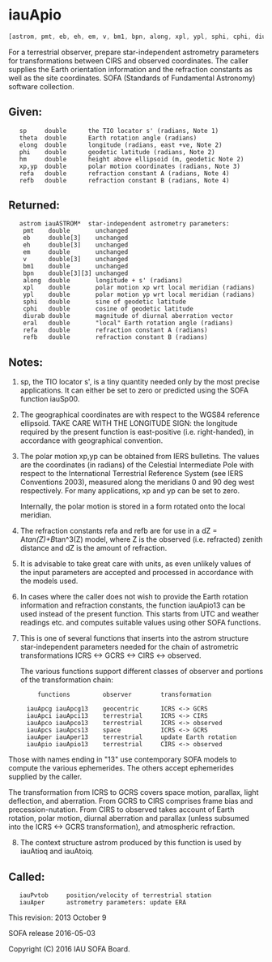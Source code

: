 # iauApio

```js
[astrom, pmt, eb, eh, em, v, bm1, bpn, along, xpl, ypl, sphi, cphi, diurab, eral, refa, refb] = IAU.apio(sp, theta, elong, phi, hm, xp, yp, refa, refb)
```

For a terrestrial observer, prepare star-independent astrometry
parameters for transformations between CIRS and observed
coordinates.  The caller supplies the Earth orientation information
and the refraction constants as well as the site coordinates.
SOFA (Standards of Fundamental Astronomy) software collection.


## Given:
```
   sp     double      the TIO locator s' (radians, Note 1)
   theta  double      Earth rotation angle (radians)
   elong  double      longitude (radians, east +ve, Note 2)
   phi    double      geodetic latitude (radians, Note 2)
   hm     double      height above ellipsoid (m, geodetic Note 2)
   xp,yp  double      polar motion coordinates (radians, Note 3)
   refa   double      refraction constant A (radians, Note 4)
   refb   double      refraction constant B (radians, Note 4)
```

## Returned:
```
   astrom iauASTROM*  star-independent astrometry parameters:
    pmt    double       unchanged
    eb     double[3]    unchanged
    eh     double[3]    unchanged
    em     double       unchanged
    v      double[3]    unchanged
    bm1    double       unchanged
    bpn    double[3][3] unchanged
    along  double       longitude + s' (radians)
    xpl    double       polar motion xp wrt local meridian (radians)
    ypl    double       polar motion yp wrt local meridian (radians)
    sphi   double       sine of geodetic latitude
    cphi   double       cosine of geodetic latitude
    diurab double       magnitude of diurnal aberration vector
    eral   double       "local" Earth rotation angle (radians)
    refa   double       refraction constant A (radians)
    refb   double       refraction constant B (radians)
```

## Notes:

1) sp, the TIO locator s', is a tiny quantity needed only by the
   most precise applications.  It can either be set to zero or
   predicted using the SOFA function iauSp00.

2) The geographical coordinates are with respect to the WGS84
   reference ellipsoid.  TAKE CARE WITH THE LONGITUDE SIGN:  the
   longitude required by the present function is east-positive
   (i.e. right-handed), in accordance with geographical convention.

3) The polar motion xp,yp can be obtained from IERS bulletins.  The
   values are the coordinates (in radians) of the Celestial
   Intermediate Pole with respect to the International Terrestrial
   Reference System (see IERS Conventions 2003), measured along the
   meridians 0 and 90 deg west respectively.  For many applications,
   xp and yp can be set to zero.

   Internally, the polar motion is stored in a form rotated onto the
   local meridian.

4) The refraction constants refa and refb are for use in a
   dZ = A*tan(Z)+B*tan^3(Z) model, where Z is the observed
   (i.e. refracted) zenith distance and dZ is the amount of
   refraction.

5) It is advisable to take great care with units, as even unlikely
   values of the input parameters are accepted and processed in
   accordance with the models used.

6) In cases where the caller does not wish to provide the Earth
   rotation information and refraction constants, the function
   iauApio13 can be used instead of the present function.  This
   starts from UTC and weather readings etc. and computes suitable
   values using other SOFA functions.

7) This is one of several functions that inserts into the astrom
   structure star-independent parameters needed for the chain of
   astrometric transformations ICRS <-> GCRS <-> CIRS <-> observed.

   The various functions support different classes of observer and
   portions of the transformation chain:

```
        functions         observer        transformation

     iauApcg iauApcg13    geocentric      ICRS <-> GCRS
     iauApci iauApci13    terrestrial     ICRS <-> CIRS
     iauApco iauApco13    terrestrial     ICRS <-> observed
     iauApcs iauApcs13    space           ICRS <-> GCRS
     iauAper iauAper13    terrestrial     update Earth rotation
     iauApio iauApio13    terrestrial     CIRS <-> observed
```

   Those with names ending in "13" use contemporary SOFA models to
   compute the various ephemerides.  The others accept ephemerides
   supplied by the caller.

   The transformation from ICRS to GCRS covers space motion,
   parallax, light deflection, and aberration.  From GCRS to CIRS
   comprises frame bias and precession-nutation.  From CIRS to
   observed takes account of Earth rotation, polar motion, diurnal
   aberration and parallax (unless subsumed into the ICRS <-> GCRS
   transformation), and atmospheric refraction.

8) The context structure astrom produced by this function is used by
   iauAtioq and iauAtoiq.

## Called:
```
   iauPvtob     position/velocity of terrestrial station
   iauAper      astrometry parameters: update ERA
```

This revision:   2013 October 9

SOFA release 2016-05-03

Copyright (C) 2016 IAU SOFA Board.